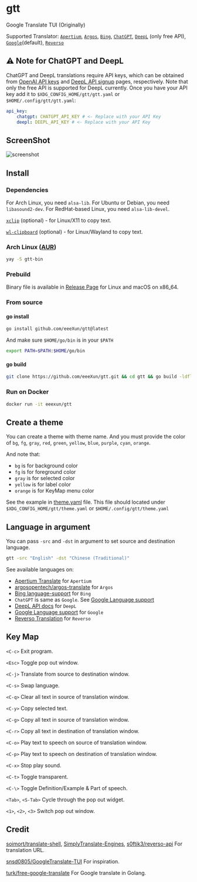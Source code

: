 # gtt

Google Translate TUI (Originally)

Supported Translator:
[`Apertium`](https://www.apertium.org/),
[`Argos`](https://translate.argosopentech.com/),
[`Bing`](https://www.bing.com/translator),
[`ChatGPT`](https://chat.openai.com/),
[`DeepL`](https://deepl.com/translator) (only free API),
[`Google`](https://translate.google.com/)(default),
[`Reverso`](https://www.reverso.net/text-translation)

## ⚠️ Note for ChatGPT and DeepL

ChatGPT and DeepL translations require API keys, which can be obtained from
[OpenAI API keys](https://platform.openai.com/account/api-keys) and
[DeepL API signup](https://www.deepl.com/pro-api) pages, respectively. Note
that only the free API is supported for DeepL currently. Once you have your
API key add it to `$XDG_CONFIG_HOME/gtt/gtt.yaml` or
`$HOME/.config/gtt/gtt.yaml`:

```yaml
api_key:
    chatgpt: CHATGPT_API_KEY # <- Replace with your API Key
    deepl: DEEPL_API_KEY # <- Replace with your API Key
```

## ScreenShot

![screenshot](https://github.com/eeeXun/gtt/assets/58657914/3841c2bf-62f7-434a-9e77-91c3748c5675)

## Install

### Dependencies

For Arch Linux, you need `alsa-lib`.
For Ubuntu or Debian, you need `libasound2-dev`.
For RedHat-based Linux, you need `alsa-lib-devel`.

[`xclip`](https://github.com/astrand/xclip) (optional) - for Linux/X11 to copy text.

[`wl-clipboard`](https://github.com/bugaevc/wl-clipboard) (optional) - for Linux/Wayland to copy text.

### Arch Linux ([AUR](https://aur.archlinux.org/packages/gtt-bin))

```sh
yay -S gtt-bin
```

### Prebuild

Binary file is available in [Release Page](https://github.com/eeeXun/gtt/releases) for Linux and macOS on x86_64.

### From source

#### go install

```sh
go install github.com/eeeXun/gtt@latest
```

And make sure `$HOME/go/bin` is in your `$PATH`

```sh
export PATH=$PATH:$HOME/go/bin
```

#### go build

```sh
git clone https://github.com/eeeXun/gtt.git && cd gtt && go build -ldflags="-s -w -X main.version=$(git describe --tags)"
```

### Run on Docker

```sh
docker run -it eeexun/gtt
```

## Create a theme

You can create a theme with theme name. And you must provide the color of `bg`, `fg`, `gray`, `red`, `green`, `yellow`, `blue`, `purple`, `cyan`, `orange`.

And note that:

- `bg` is for background color
- `fg` is for foreground color
- `gray` is for selected color
- `yellow` is for label color
- `orange` is for KeyMap menu color

See the example in [theme.yaml](example/theme.yaml) file. This file should located under `$XDG_CONFIG_HOME/gtt/theme.yaml` or `$HOME/.config/gtt/theme.yaml`

## Language in argument

You can pass `-src` and `-dst` in argument to set source and destination language.

```sh
gtt -src "English" -dst "Chinese (Traditional)"
```

See available languages on:

- [Apertium Translate](https://www.apertium.org/) for `Apertium`
- [argosopentech/argos-translate](https://github.com/argosopentech/argos-translate#supported-languages) for `Argos`
- [Bing language-support](https://learn.microsoft.com/en-us/azure/cognitive-services/translator/language-support#translation) for `Bing`
- `ChatGPT` is same as `Google`. See [Google Language support](https://cloud.google.com/translate/docs/languages)
- [DeepL API docs](https://www.deepl.com/docs-api/translate-text/) for `DeepL`
- [Google Language support](https://cloud.google.com/translate/docs/languages) for `Google`
- [Reverso Translation](https://www.reverso.net/text-translation) for `Reverso`

## Key Map

`<C-c>`
Exit program.

`<Esc>`
Toggle pop out window.

`<C-j>`
Translate from source to destination window.

`<C-s>`
Swap language.

`<C-q>`
Clear all text in source of translation window.

`<C-y>`
Copy selected text.

`<C-g>`
Copy all text in source of translation window.

`<C-r>`
Copy all text in destination of translation window.

`<C-o>`
Play text to speech on source of translation window.

`<C-p>`
Play text to speech on destination of translation window.

`<C-x>`
Stop play sound.

`<C-t>`
Toggle transparent.

`<C-\>`
Toggle Definition/Example & Part of speech.

`<Tab>`, `<S-Tab>`
Cycle through the pop out widget.

`<1>`, `<2>`, `<3>`
Switch pop out window.

## Credit

[soimort/translate-shell](https://github.com/soimort/translate-shell),
[SimplyTranslate-Engines](https://codeberg.org/SimpleWeb/SimplyTranslate-Engines),
[s0ftik3/reverso-api](https://github.com/s0ftik3/reverso-api)
For translation URL.

[snsd0805/GoogleTranslate-TUI](https://github.com/snsd0805/GoogleTranslate-TUI) For inspiration.

[turk/free-google-translate](https://github.com/turk/free-google-translate) For Google translate in Golang.
